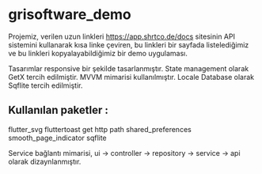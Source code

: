 # grisoftware_demo

Projemiz, verilen uzun linkleri https://app.shrtco.de/docs sitesinin API sistemini kullanarak kısa linke çeviren, bu linkleri bir sayfada listelediğimiz ve bu linkleri kopyalayabildiğimiz bir demo uygulaması.


Tasarımlar responsive bir şekilde tasarlanmıştır.
State management olarak GetX tercih edilmiştir.
MVVM mimarisi kullanılmıştır.
Locale Database olarak Sqflite tercih edilmiştir.

## Kullanılan paketler :
flutter_svg
fluttertoast
get
http
path
shared_preferences
smooth_page_indicator
sqflite

Service bağlantı mimarisi, ui -> controller -> repository -> service -> api   olarak dizaynlanmıştır.



